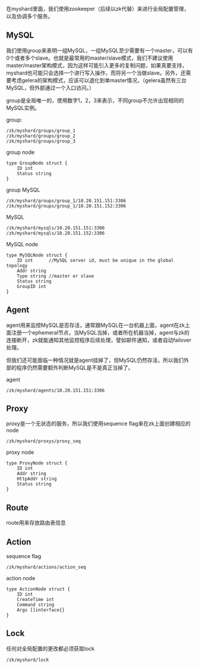 在myshard里面，我们使用zookeeper（后续以zk代替）来进行全局配置管理，以及协调多个服务。

## MySQL

我们使用group来表明一组MySQL，一组MySQL至少需要有一个master，可以有0个或者多个slave。也就是最常用的master/slave模式，我们不建议使用master/master架构模式，因为这样可能引入更多的复制问题，如果真要支持，myshard也可能只会选择一个进行写入操作，而将另一个当做slave。另外，还需要考虑gelera的架构模式，应该可以退化到单master情况，（gelera虽然有三台MySQL，但外部通过一个入口访问。）

group是全局唯一的，使用数字1，2，3来表示，不同group不允许出现相同的MySQL实例。


group:

```
/zk/myshard/groups/group_1
/zk/myshard/groups/group_2
/zk/myshard/groups/group_3
```

group node

```
type GroupNode struct {
    ID int 
    Status string
}
```

group MySQL

```
/zk/myshard/groups/group_1/10.20.151.151:3306
/zk/myshard/groups/group_1/10.20.151.152:3306
```

MySQL 

```
/zk/myshard/mysqls/10.20.151.151:3306
/zk/myshard/mysqls/10.20.151.152:3306
```

MySQL node

```
type MySQLNode struct {
    ID int      //MySQL server id, must be unique in the global topology
    Addr string 
    Type string //master or slave
    Status string
    GroupID int 
}
```

## Agent

agent用来监控MySQL是否存活，通常跟MySQL在一台机器上面，agent在zk上面注册一个ephemeral节点，当MySQL当掉，或者所在机器当掉，agent与zk的连接断开，zk就能通知其他监控程序后续处理，譬如邮件通知，或者自动failover处理。

但我们还可能面临一种情况就是agent挂掉了，但MySQL仍然存活，所以我们外部的程序仍然需要额外判断MySQL是不是真正当掉了。

agent

```
/zk/myshard/agents/10.20.151.151:3306
```

## Proxy

proxy是一个无状态的服务，所以我们使用sequence flag来在zk上面创建相应的node

```
/zk/myshard/proxys/proxy_seq
```

proxy node

```
type ProxyNode struct {
    ID int 
    Addr string
    HttpAddr string
    Status string
}
```

## Route

route用来存放路由表信息


## Action

sequence flag

```
/zk/myshard/actions/action_seq
```

action node

```
type ActionNode struct {
    ID int
    CreateTime int
    Command string
    Args []interface{}
}
```

## Lock

任何对全局配置的更改都必须获取lock

```
/zk/myshard/lock
```
